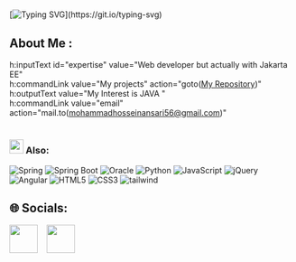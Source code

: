# <div align="center">
[![Typing SVG](https://readme-typing-svg.herokuapp.com?font=Arial+Script&weight=500&size=30&duration=7000&pause=2000&color=333&width=700&lines=Beware+of+a+Java+programmer.)](https://git.io/typing-svg)
</div>   

  
## About Me :
h:inputText id="expertise" value="Web developer but actually with Jakarta EE" <br>
h:commandLink value="My projects" action="goto(<a href="https://github.com/Mohsenkhademian?tab=repositories">My Repository</a>)"<br>
h:outputText value="My Interest is JAVA " <br>
h:commandLink value="email" action="mail.to(<a href="https://mailto:mohammadhosseinansari56@gmail.com">mohammadhosseinansari56@gmail.com</a>)" 

# <h3><img src="https://user-images.githubusercontent.com/31341013/215384145-99d3ea7f-9fab-4b7e-a476-dbfc533b1412.gif" height="25"/> Also:
![Spring](https://img.shields.io/badge/spring-6DB33F.svg?style=for-the-badge&logo=spring&logoColor=white)
![Spring Boot](https://img.shields.io/badge/springboot-6DB33F.svg?style=for-the-badge&logo=springboot&logoColor=white)
![Oracle](https://img.shields.io/badge/Oracle-F80000?style=for-the-badge&logo=oracle&logoColor=white)
![Python](https://img.shields.io/badge/Python-FFF000.svg?style=for-the-badge&logo=python&logoColor=white) 
![JavaScript](https://img.shields.io/badge/javascript-%23323330.svg?style=for-the-badge&logo=javascript&logoColor=%23F7DF1E)
![jQuery](https://img.shields.io/badge/jquery-0769AD.svg?style=for-the-badge&logo=jquery&logoColor=white)
![Angular](https://img.shields.io/badge/angular-0F0F11.svg?style=for-the-badge&logo=angular&logoColor=white)
![HTML5](https://img.shields.io/badge/html5-%23E34F26.svg?style=for-the-badge&logo=html5&logoColor=white) 
![CSS3](https://img.shields.io/badge/css3-1572B6?style=for-the-badge&logo=css3&logoColor=white) 
![tailwind](https://img.shields.io/badge/tailwind-06B6D4.svg?style=for-the-badge&logo=tailwindcss&logoColor=white) 


## 🌐 Socials:
<p align="left">
   <a href="https://t.me/mohammedhossyn" target="_blank" rel="noopener noreferrer"><img src="https://img.icons8.com/color/2x/telegram-app.png"  width="50" /></a>
  &nbsp;&nbsp;
  <a href="https://www.linkedin.com/in/mohammedhossyn-ansari-343862269" target="_blank" rel="noopener noreferrer"><img src="https://img.icons8.com/color/2x/linkedin.png"  width="50" /></a>
  &nbsp;&nbsp;


